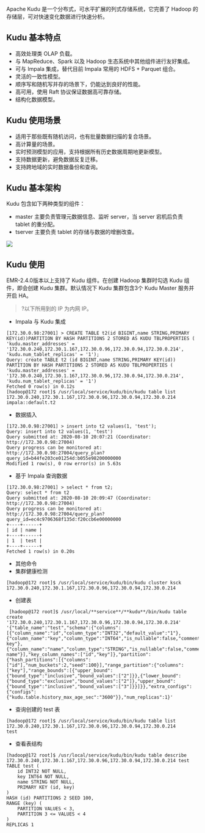 Apache Kudu 是一个分布式，可水平扩展的列式存储系统，它完善了 Hadoop 的存储层，可对快速变化数据进行快速分析。

## Kudu 基本特点
- 高效处理类 OLAP 负载。
- 与 MapReduce、Spark 以及 Hadoop 生态系统中其他组件进行友好集成。
- 可与 Impala 集成，替代目前 Impala 常用的 HDFS + Parquet 组合。  
- 灵活的一致性模型。
- 顺序写和随机写并存的场景下，仍能达到良好的性能。
- 高可用，使用 Raft 协议保证数据高可靠存储。
- 结构化数据模型。

## Kudu 使用场景
- 适用于那些既有随机访问，也有批量数据扫描的复合场景。
- 高计算量的场景。
- 实时预测模型的应用，支持根据所有历史数据周期地更新模型。
- 支持数据更新，避免数据反复迁移。
- 支持跨地域的实时数据备份和查询。

## Kudu 基本架构
Kudu 包含如下两种类型的组件：
- master 主要负责管理元数据信息、监听 server，当 server 宕机后负责 tablet 的重分配。
- tserver 主要负责 tablet 的存储与数据的增删改查。

![](https://main.qcloudimg.com/raw/fb48d41fecde3f4ca1c2202170f5cbe2.png)


## Kudu 使用
EMR-2.4.0版本以上支持了 Kudu 组件。在创建 Hadoop 集群时勾选 Kudu 组件，即会创建 Kudu 集群。默认情况下 Kudu 集群包含3个 Kudu Master 服务并开启 HA。 
>?以下所用到的 IP 为内网 IP。
>
- Impala 与 Kudu 集成
```
[172.30.0.98:27001] > CREATE TABLE t2(id BIGINT,name STRING,PRIMARY KEY(id))PARTITION BY HASH PARTITIONS 2 STORED AS KUDU TBLPROPERTIES (
'kudu.master_addresses' = '172.30.0.240,172.30.1.167,172.30.0.96,172.30.0.94,172.30.0.214',
'kudu.num_tablet_replicas' = '1');
Query: create TABLE t2 (id BIGINT,name STRING,PRIMARY KEY(id)) PARTITION BY HASH PARTITIONS 2 STORED AS KUDU TBLPROPERTIES (
'kudu.master_addresses' = '172.30.0.240,172.30.1.167,172.30.0.96,172.30.0.94,172.30.0.214',
'kudu.num_tablet_replicas' = '1')
Fetched 0 row(s) in 0.12s
[hadoop@172 root]$ /usr/local/service/kudu/bin/kudu table list  172.30.0.240,172.30.1.167,172.30.0.96,172.30.0.94,172.30.0.214
impala::default.t2
```
- 数据插入
```
[172.30.0.98:27001] > insert into t2 values(1, 'test');
Query: insert into t2 values(1, 'test')
Query submitted at: 2020-08-10 20:07:21 (Coordinator: http://172.30.0.98:27004)
Query progress can be monitored at: http://172.30.0.98:27004/query_plan?query_id=b44fe203ce01254d:b055e98200000000
Modified 1 row(s), 0 row error(s) in 5.63s
```
- 基于 Impala  查询数据
```
[172.30.0.98:27001] > select * from t2;
Query: select * from t2
Query submitted at: 2020-08-10 20:09:47 (Coordinator: http://172.30.0.98:27004)
Query progress can be monitored at: http://172.30.0.98:27004/query_plan?query_id=ec4c9706368f135d:f20ccb6e00000000
+----+------+
| id | name |
+----+------+
| 1  | test |
+----+------+
Fetched 1 row(s) in 0.20s
```
- 其他命令
 - 集群健康检测
```
[hadoop@172 root]$ /usr/local/service/kudu/bin/kudu cluster ksck 172.30.0.240,172.30.1.167,172.30.0.96,172.30.0.94,172.30.0.214
```
 - 创建表
```
 [hadoop@172 root]$ /usr/local/**service**/**kudu**/bin/kudu table create '172.30.0.240,172.30.1.167,172.30.0.96,172.30.0.94,172.30.0.214' '{"table_name":"test","schema":{"columns":[{"column_name":"id","column_type":"INT32","default_value":"1"},{"column_name":"key","column_type":"INT64","is_nullable":false,"comment":"range key"},{"column_name":"name","column_type":"STRING","is_nullable":false,"comment":"user name"}],"key_column_names":["id","key"]},"partition":{"hash_partitions":[{"columns":["id"],"num_buckets":2,"seed":100}],"range_partition":{"columns":["key"],"range_bounds":[{"upper_bound":{"bound_type":"inclusive","bound_values":["2"]}},{"lower_bound":{"bound_type":"exclusive","bound_values":["2"]},"upper_bound":{"bound_type":"inclusive","bound_values":["3"]}}]}},"extra_configs":{"configs":{"kudu.table.history_max_age_sec":"3600"}},"num_replicas":1}'
```
 - 查询创建的 test 表
```
[hadoop@172 root]$ /usr/local/service/kudu/bin/kudu table list  172.30.0.240,172.30.1.167,172.30.0.96,172.30.0.94,172.30.0.214
test
```
 - 查看表结构
```
[hadoop@172 root]$ /usr/local/service/kudu/bin/kudu table describe  172.30.0.240,172.30.1.167,172.30.0.96,172.30.0.94,172.30.0.214 test
TABLE test (
    id INT32 NOT NULL,
    key INT64 NOT NULL,
    name STRING NOT NULL,
    PRIMARY KEY (id, key)
)
HASH (id) PARTITIONS 2 SEED 100,
RANGE (key) (
    PARTITION VALUES < 3,
    PARTITION 3 <= VALUES < 4
)
REPLICAS 1
```
